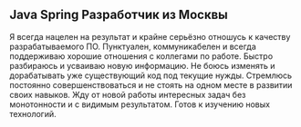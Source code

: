 ## Java Spring Разработчик из Москвы

Я всегда нацелен на результат и крайне серьёзно отношусь к качеству разрабатываемого ПО. 
Пунктуален, коммуникабелен и всегда поддерживаю хорошие отношения с коллегами по работе. 
Быстро разбираюсь и усваиваю новую информацию. Не боюсь изменять и дорабатывать уже 
существующий код под текущие нужды. Стремлюсь постоянно совершенствоваться и не 
стоять на одном месте в развитии своих навыков. Жду от новой работы интересных задач 
без монотонности и с видимым результатом. Готов к изучению новых технологий.
